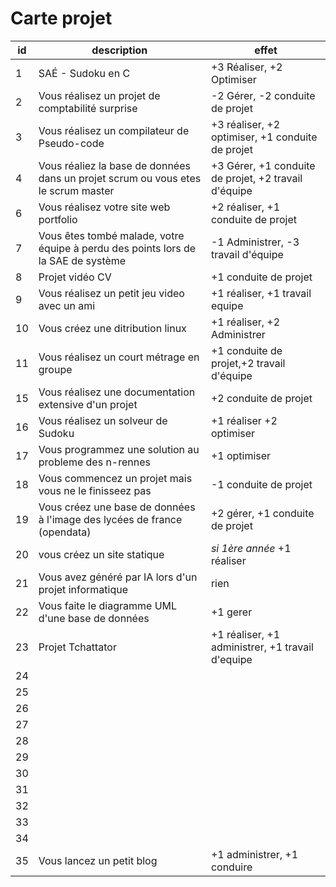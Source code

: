 # Carte projet

|id |description| effet|
|--|------------|-------|
|1|SAÉ - Sudoku en C|+3 Réaliser, +2 Optimiser|
|2|Vous réalisez un projet de comptabilité surprise|-2 Gérer, -2 conduite de projet |
|3|Vous réalisez un compilateur de Pseudo-code|+3 réaliser, +2 optimiser, +1 conduite de projet|
|4|Vous réaliez la base de données dans un projet scrum ou vous etes le scrum master|+3 Gérer, +1 conduite de projet, +2 travail d'équipe|
|6|Vous réalisez votre site web portfolio|+2 réaliser, +1 conduite de projet|
|7|Vous êtes tombé malade, votre équipe à perdu des points lors de la SAE de système|-1 Administrer, -3 travail d'équipe|
|8|Projet vidéo CV|+1 conduite de projet|
|9|Vous réalisez un petit jeu video avec un ami|+1 réaliser, +1 travail equipe|
|10|Vous créez une ditribution linux|+1 réaliser, +2 Administrer|
|11|Vous réalisez un court métrage en groupe|+1 conduite de projet,+2 travail d'équipe|
|15|Vous réalisez une documentation extensive d'un projet|+2 conduite de projet|
|16|Vous réalisez un solveur de Sudoku|+1 réaliser +2 optimiser|
|17|Vous programmez une solution au probleme des n-rennes|+1 optimiser|
|18|Vous commencez un projet mais vous ne le finisseez pas |-1 conduite de projet|
|19|Vous créez une base de données à l'image des lycées de france (opendata)|+2 gérer, +1 conduite de projet|
|20|vous créez un site statique|*si 1ère année* +1 réaliser |
|21|Vous avez généré par IA lors d'un projet informatique|rien|
|22|Vous faite le diagramme UML d'une base de données|+1 gerer|
|23|Projet Tchattator|+1 réaliser, +1 administrer, +1 travail d'equipe|
|24|||
|25|||
|26|||
|27|||
|28|||
|29|||
|30|||
|31|||
|32|||
|33|||
|34|||
|35|Vous lancez un petit blog|+1 administrer, +1 conduire|
